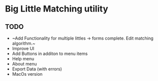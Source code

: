 Big Little Matching utility 
===========================

TODO
-----

 * ~Add Functionality for multiple littles -> forms complete. Edit matching algorithm.~
 * Improve UI
 * Add Buttons in additon to menu items
 * Help menu
 * About menu
 * Export Data (with errors)
 * MacOs version